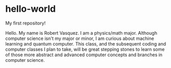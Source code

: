 # hello-world
My first repository!

Hello. My name is Robert Vasquez. I am a physics/math major. Although computer science isn't my
major or minor, I am curious about machine learning and quantum computer. This class, and the
subsequent coding and computer classes I plan to take, will be great stepping stones to learn
some of those more abstract and advanced computer concepts and branches in computer science. 

